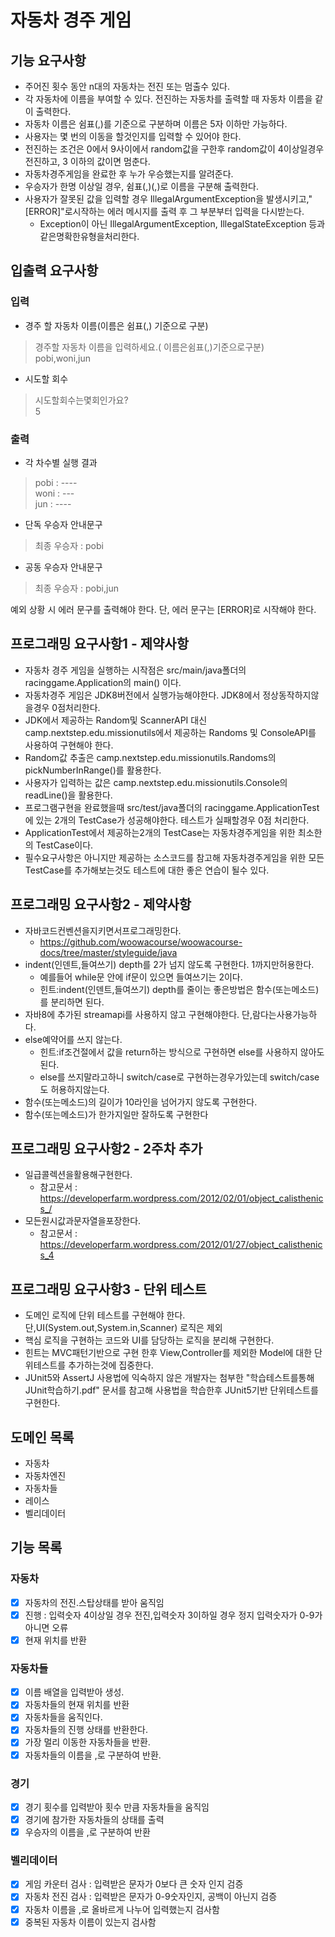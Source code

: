 # 자동차 경주 게임

## 기능 요구사항

- 주어진 횟수 동안 n대의 자동차는 전진 또는 멈출수 있다.
- 각 자동차에 이름을 부여할 수 있다. 전진하는 자동차를 출력할 때 자동차 이름을 같이 출력한다.
- 자동차 이름은 쉼표(,)를 기준으로 구분하며 이름은 5자 이하만 가능하다.
- 사용자는 몇 번의 이동을 할것인지를 입력할 수 있어야 한다.
- 전진하는 조건은 0에서 9사이에서 random값을 구한후 random값이 4이상일경우전진하고, 3 이하의 값이면 멈춘다.
- 자동차경주게임을 완료한 후 누가 우승했는지를 알려준다.
- 우승자가 한명 이상일 경우, 쉼표(,)(,)로 이름을 구분해 출력한다.
- 사용자가 잘못된 값을 입력할 경우 IllegalArgumentException을 발생시키고,"[ERROR]"로시작하는 에러 메시지를 출력 후 그 부분부터 입력을 다시받는다.
    - Exception이 아닌 IllegalArgumentException, IllegalStateException 등과같은명확한유형을처리한다.

## 입출력 요구사항

### 입력

- 경주 할 자동차 이름(이름은 쉼표(,) 기준으로 구분)

> 경주할 자동차 이름을 입력하세요.( 이름은쉼표(,)기준으로구분)   
> pobi,woni,jun

- 시도할 회수

> 시도할회수는몇회인가요?   
> 5

### 출력

- 각 차수별 실행 결과

> pobi : ----   
> woni : ---   
> jun : ----

- 단독 우승자 안내문구

> 최종 우승자 : pobi

- 공동 우승자 안내문구

> 최종 우승자 : pobi,jun

예외 상황 시 에러 문구를 출력해야 한다. 단, 에러 문구는 [ERROR]로 시작해야 한다.

## 프로그래밍 요구사항1 - 제약사항

- 자동차 경주 게임을 실행하는 시작점은 src/main/java폴더의 racinggame.Application의 main() 이다.
- 자동차경주 게임은 JDK8버전에서 실행가능해야한다. JDK8에서 정상동작하지않을경우 0점처리한다.
- JDK에서 제공하는 Random및 ScannerAPI 대신 camp.nextstep.edu.missionutils에서 제공하는 Randoms 및 ConsoleAPI를 사용하여 구현해야 한다.
- Random값 추출은 camp.nextstep.edu.missionutils.Randoms의 pickNumberInRange()를 활용한다.
- 사용자가 입력하는 값은 camp.nextstep.edu.missionutils.Console의 readLine()을 활용한다.
- 프로그램구현을 완료했을때 src/test/java폴더의 racinggame.ApplicationTest에 있는 2개의 TestCase가 성공해야한다. 테스트가 실패할경우 0점 처리한다.
- ApplicationTest에서 제공하는2개의 TestCase는 자동차경주게임을 위한 최소한의 TestCase이다.
- 필수요구사항은 아니지만 제공하는 소스코드를 참고해 자동차경주게임을 위한 모든TestCase를 추가해보는것도 테스트에 대한 좋은 연습이 될수 있다.

## 프로그래밍 요구사항2 - 제약사항

- 자바코드컨벤션을지키면서프로그래밍한다.
    - https://github.com/woowacourse/woowacourse-docs/tree/master/styleguide/java
- indent(인덴트,들여쓰기) depth를 2가 넘지 않도록 구현한다. 1까지만허용한다.
    - 예를들어 while문 안에 if문이 있으면 들여쓰기는 2이다.
    - 힌트:indent(인덴트,들여쓰기) depth를 줄이는 좋은방법은 함수(또는메소드)를 분리하면 된다.
- 자바8에 추가된 streamapi를 사용하지 않고 구현해야한다. 단,람다는사용가능하다.
- else예약어를 쓰지 않는다.
    - 힌트:if조건절에서 값을 return하는 방식으로 구현하면 else를 사용하지 않아도된다.
    - else를 쓰지말라고하니 switch/case로 구현하는경우가있는데 switch/case도 허용하지않는다.
- 함수(또는메소드)의 길이가 10라인을 넘어가지 않도록 구현한다.
- 함수(또는메소드)가 한가지일만 잘하도록 구현한다

## 프로그래밍 요구사항2 - 2주차 추가

- 일급콜렉션을활용해구현한다.
    - 참고문서 : https://developerfarm.wordpress.com/2012/02/01/object_calisthenics_/
- 모든원시값과문자열을포장한다.
    - 참고문서 : https://developerfarm.wordpress.com/2012/01/27/object_calisthenics_4

## 프로그래밍 요구사항3 - 단위 테스트

- 도메인 로직에 단위 테스트를 구현해야 한다. 단,UI(System.out,System.in,Scanner) 로직은 제외
- 핵심 로직을 구현하는 코드와 UI를 담당하는 로직을 분리해 구현한다.
- 힌트는 MVC패턴기반으로 구현 한후 View,Controller를 제외한 Model에 대한 단위테스트를 추가하는것에 집중한다.
- JUnit5와 AssertJ 사용법에 익숙하지 않은 개발자는 첨부한 "학습테스트를통해JUnit학습하기.pdf" 문서를 참고해 사용법을 학습한후 JUnit5기반 단위테스트를 구현한다.

## 도메인 목록

- 자동차
- 자동차엔진
- 자동차들
- 레이스
- 벨리데이터

## 기능 목록

### 자동차

- [x] 자동차의 전진.스탑상태를 받아 움직임
- [x] 진행 : 입력숫자 4이상일 경우 전진,입력숫자 3이하일 경우 정지 입력숫자가 0-9가 아니면 오류
- [x] 현재 위치를 반환

### 자동차들

- [x] 이름 배열을 입력받아 생성.
- [x] 자동차들의 현재 위치를 반환
- [x] 자동차들을 움직인다.
- [x] 자동차들의 진행 상태를 반환한다.
- [x] 가장 멀리 이동한 자동차들을 반환.
- [x] 자동차들의 이름을 ,로 구분하여 반환.

### 경기

- [x] 경기 횟수를 입력받아 횟수 만큼 자동차들을 움직임
- [x] 경기에 참가한 자동차들의 상태를 출력
- [x] 우승자의 이름을 ,로 구분하여 반환

### 벨리데이터

- [x] 게임 카운터 검사 : 입력받은 문자가 0보다 큰 숫자 인지 검증
- [x] 자동차 전진 검사 : 입력받은 문자가 0-9숫자인지, 공백이 아닌지 검증
- [x] 자동차 이름을 ,로 올바르게 나누어 입력했는지 검사함
- [x] 중복된 자동차 이름이 있는지 검사함

